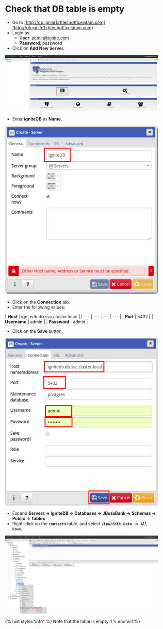 # Check that DB table is empty

* Go to [http://db.ignite1.rhtechofficelatam.com](http://db.ignite1.rhtechofficelatam.com)
* Login as:
  * **User**: admin@ignite.com
  * **Password**: password
* Click on  **Add New Server.**

![](../../.gitbook/assets/image%20%2872%29.png)

* Enter **igniteDB** as **Name.**

![](../../.gitbook/assets/image%20%2884%29.png)

* Click on the **Connection** tab.
* Enter the following values:

| **Host** | ignitedb.db.svc.cluster.local |
| --- | --- | --- | --- |
| **Port** | 5432 |
| **Username** | admin |
| **Password** | admin |

* Click on the **Save** button.

![](../../.gitbook/assets/image%20%2852%29.png)

* Expand **Servers -&gt; IgniteDB -&gt; Databases -&gt; JBossBank -&gt; Schemas -&gt; Public -&gt; Tables**
* Right-click on the **`contacts`** table, and select **`View/Edit Data -> All Rows`.**

![](../../.gitbook/assets/image%20%28156%29.png)

{% hint style="info" %}
Note that the table is empty.
{% endhint %}



